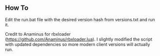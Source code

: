 ## How To

Edit the run.bat file with the desired version hash from versions.txt and run it.

Credit to Anaminus for rbxloader (https://github.com/Anaminus/rbxloader.lua). I slightly modified the script with updated dependencies so more modern client versions will actually run.
